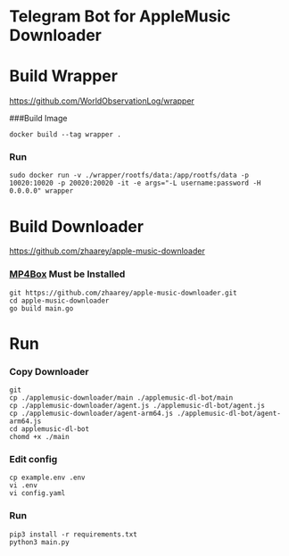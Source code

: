 # Telegram Bot for AppleMusic Downloader

# Build Wrapper
https://github.com/WorldObservationLog/wrapper

###Build Image
```
docker build --tag wrapper .
```

### Run
```
sudo docker run -v ./wrapper/rootfs/data:/app/rootfs/data -p 10020:10020 -p 20020:20020 -it -e args="-L username:password -H 0.0.0.0" wrapper
```

# Build Downloader
https://github.com/zhaarey/apple-music-downloader

### [MP4Box](https://gpac.io/downloads/gpac-nightly-builds/) Must be Installed
```
git https://github.com/zhaarey/apple-music-downloader.git
cd apple-music-downloader
go build main.go
```

# Run
### Copy Downloader
```
git 
cp ./applemusic-downloader/main ./applemusic-dl-bot/main
cp ./applemusic-downloader/agent.js ./applemusic-dl-bot/agent.js
cp ./applemusic-downloader/agent-arm64.js ./applemusic-dl-bot/agent-arm64.js
cd applemusic-dl-bot
chomd +x ./main
```
### Edit config
```
cp example.env .env
vi .env
vi config.yaml
```
### Run
```
pip3 install -r requirements.txt
python3 main.py
```